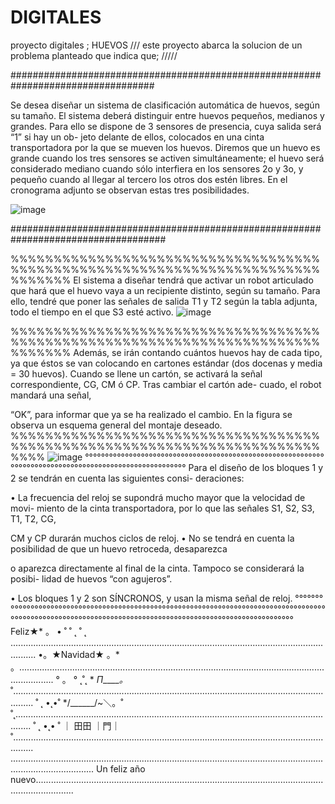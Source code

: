 # DIGITALES
proyecto digitales ; HUEVOS
/// este proyecto abarca la solucion de un problema planteado que indica que; /////

##################################################################################

Se desea diseñar un sistema de clasificación automática de huevos, según su
tamaño. El sistema deberá distinguir entre huevos pequeños, medianos y grandes.
Para ello se dispone de 3 sensores de presencia, cuya salida será “1” si hay un ob-
jeto delante de ellos, colocados en una cinta transportadora por la que se mueven
los huevos. Diremos que un huevo es grande cuando los tres sensores se activen
simultáneamente; el huevo será considerado mediano cuando sólo interfiera en
los sensores 2o y 3o, y pequeño cuando al llegar al tercero los otros dos estén libres.
En el cronograma adjunto se observan estas tres posibilidades.

![image](https://github.com/mystery2701/DIGUITALES/assets/153778632/29e6f15f-1f72-4108-ac96-ed74828fc006)

####################################################################################

%%%%%%%%%%%%%%%%%%%%%%%%%%%%%%%%%%%%%%%%%%%%%%%%%%%%%%%%%%%%%%%%%%%%%%%%%%%%%%%
El sistema a diseñar tendrá que activar un robot articulado que hará que el
huevo vaya a un recipiente distinto, según su tamaño. Para ello, tendré que poner
las señales de salida T1 y T2 según la tabla adjunta, todo el tiempo en el que S3
esté activo.
![image](https://github.com/mystery2701/DIGUITALES/assets/153778632/da2ea7da-ea77-424d-902c-8421037006a3)


%%%%%%%%%%%%%%%%%%%%%%%%%%%%%%%%%%%%%%%%%%%%%%%%%%%%%%%%%%%%%%%%%%%%%%%%%%%%%%%
Además, se irán contando cuántos huevos hay de
cada tipo, ya que éstos se van colocando en cartones
estándar (dos docenas y media = 30 huevos). Cuando se
llene un cartón, se activará la señal correspondiente,
CG, CM ó CP. Tras cambiar el cartón ade-
cuado, el robot mandará una señal,

“OK”, para informar que ya se ha
realizado el cambio. En la figura se
observa un esquema general del
montaje deseado.
%%%%%%%%%%%%%%%%%%%%%%%%%%%%%%%%%%%%%%%%%%%%%%%%%%%%%%%%%%%%%%%%%%%%%%%%%%%%
![image](https://github.com/mystery2701/DIGUITALES/assets/153778632/94f0adad-056c-4c99-ac60-37d1bb883fba)
°°°°°°°°°°°°°°°°°°°°°°°°°°°°°°°°°°°°°°°°°°°°°°°°°°°°°°°°°°°°°°°°°°°°°°°°°°°°°°°°°°°°°°°°°°°°°°°°°°°°°°°°
Para el diseño de los bloques 1 y 2 se tendrán en cuenta las siguientes consi-
deraciones:

• La frecuencia del reloj se supondrá mucho mayor que la velocidad de movi-
miento de la cinta transportadora, por lo que las señales S1, S2, S3, T1, T2, CG,

CM y CP durarán muchos ciclos de reloj.
• No se tendrá en cuenta la posibilidad de que un huevo retroceda, desaparezca

o aparezca directamente al final de la cinta. Tampoco se considerará la posibi-
lidad de huevos “con agujeros”.

• Los bloques 1 y 2 son SÍNCRONOS, y usan la misma señal de reloj.
°°°°°°°°°°°°°°°°°°°°°°°°°°°°°°°°°°°°°°°°°°°°°°°°°°°°°°°°°°°°°°°°°°°°°°°°°°°°°°°°°°°°°°°°°°°°°°°°°°°°°°°°°°°°°°°°°°°°°°°°°°°°°°°°°°°°°°°°°°°°°°°°°°°°°°°°°°°°°
Feliz★* 。 • ˚ ˚ ˛ ˚ ˛ ......................................................................................................................................
•。★Navidad★ 。* 。..........................................................................................................................................
° 。 ° ˛˚˛ * _Π_____*。*˚....................................................................................................................................
˚ ˛ •˛•˚ */______/~＼。˚ ˚˛..................................................................................................................................
˚ ˛ •˛• ˚ ｜ 田田 ｜門｜ ˚....................................................................................................................................
.............................................................................................................................................................
Un feliz año nuevo...........................................................................................................................................


